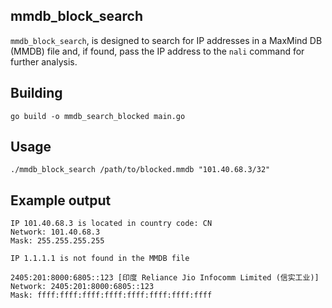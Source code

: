 ## mmdb_block_search

 `mmdb_block_search`, is designed to search for IP addresses in a MaxMind DB (MMDB) file and, if found, pass the IP address to the `nali` command for further analysis. 

 ## Building

 ```
 go build -o mmdb_search_blocked main.go
 ```

 ## Usage

 ```
 ./mmdb_block_search /path/to/blocked.mmdb "101.40.68.3/32"
 ```

 ## Example output

 ```
 IP 101.40.68.3 is located in country code: CN
Network: 101.40.68.3
Mask: 255.255.255.255
 ```

 ```
 IP 1.1.1.1 is not found in the MMDB file
 ```

 ```
 2405:201:8000:6805::123 [印度 Reliance Jio Infocomm Limited (信实工业)]
Network: 2405:201:8000:6805::123
Mask: ffff:ffff:ffff:ffff:ffff:ffff:ffff:ffff
 ```